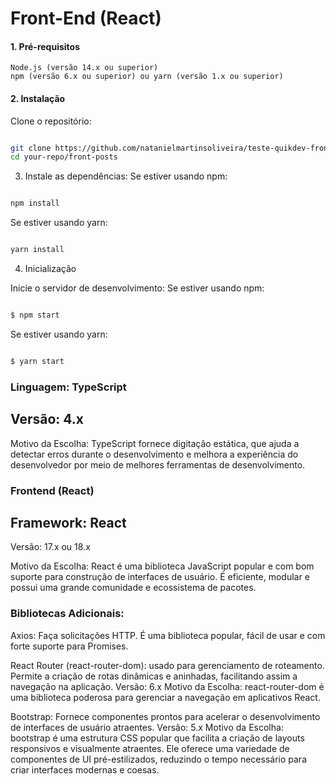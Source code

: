 # Front-End (React)
#### 1. Pré-requisitos

    Node.js (versão 14.x ou superior)
    npm (versão 6.x ou superior) ou yarn (versão 1.x ou superior)

#### 2. Instalação

Clone o repositório:

```bash

git clone https://github.com/natanielmartinsoliveira/teste-quikdev-front.git
cd your-repo/front-posts

```

3. Instale as dependências:
Se estiver usando npm:

```bash

npm install

```

Se estiver usando yarn:

```bash

yarn install

```

4. Inicialização

Inicie o servidor de desenvolvimento:
Se estiver usando npm:

```bash

$ npm start

```

Se estiver usando yarn:

```bash

$ yarn start

```


### Linguagem: TypeScript
## Versão: 4.x

Motivo da Escolha: TypeScript fornece digitação estática, que ajuda a detectar erros durante o desenvolvimento e melhora a experiência do desenvolvedor por meio de melhores ferramentas de desenvolvimento.

### Frontend (React)
## Framework: React
Versão: 17.x ou 18.x

Motivo da Escolha: React é uma biblioteca JavaScript popular e com bom suporte para construção de interfaces de usuário. É eficiente, modular e possui uma grande comunidade e ecossistema de pacotes.

### Bibliotecas Adicionais:
Axios: Faça solicitações HTTP. É uma biblioteca popular, fácil de usar e com forte suporte para Promises.

React Router (react-router-dom): usado para gerenciamento de roteamento. Permite a criação de rotas dinâmicas e aninhadas, facilitando assim a navegação na aplicação.
Versão: 6.x
Motivo da Escolha: react-router-dom é uma biblioteca poderosa para gerenciar a navegação em aplicativos React.

Bootstrap: Fornece componentes prontos para acelerar o desenvolvimento de interfaces de usuário atraentes.
Versão: 5.x
Motivo da Escolha: bootstrap é uma estrutura CSS popular que facilita a criação de layouts responsivos e visualmente atraentes. Ele oferece uma variedade de componentes de UI pré-estilizados, reduzindo o tempo necessário para criar interfaces modernas e coesas.
